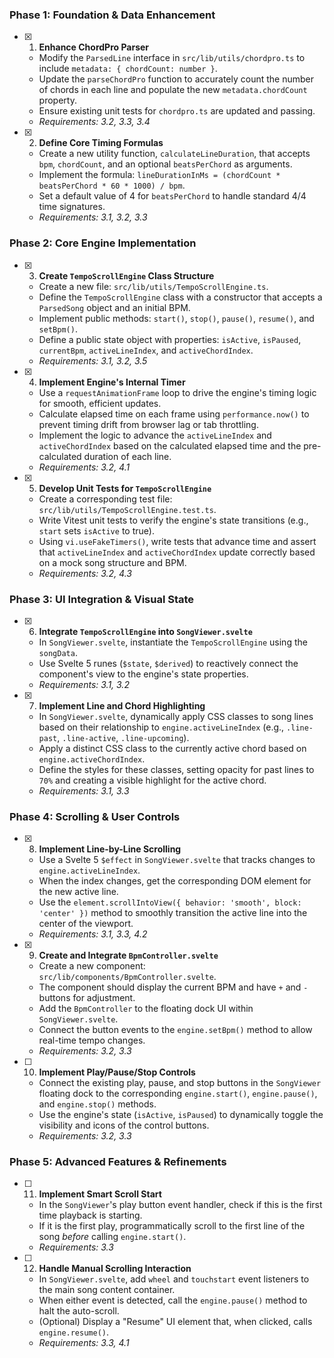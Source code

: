 ### Phase 1: Foundation & Data Enhancement
- [x] 1. **Enhance ChordPro Parser**
    -   Modify the `ParsedLine` interface in `src/lib/utils/chordpro.ts` to include `metadata: { chordCount: number }`.
    -   Update the `parseChordPro` function to accurately count the number of chords in each line and populate the new `metadata.chordCount` property.
    -   Ensure existing unit tests for `chordpro.ts` are updated and passing.
    -   _Requirements: 3.2, 3.3, 3.4_

- [x] 2. **Define Core Timing Formulas**
    -   Create a new utility function, `calculateLineDuration`, that accepts `bpm`, `chordCount`, and an optional `beatsPerChord` as arguments.
    -   Implement the formula: `lineDurationInMs = (chordCount * beatsPerChord * 60 * 1000) / bpm`.
    -   Set a default value of 4 for `beatsPerChord` to handle standard 4/4 time signatures.
    -   _Requirements: 3.1, 3.2, 3.3_

### Phase 2: Core Engine Implementation
- [x] 3. **Create `TempoScrollEngine` Class Structure**
    -   Create a new file: `src/lib/utils/TempoScrollEngine.ts`.
    -   Define the `TempoScrollEngine` class with a constructor that accepts a `ParsedSong` object and an initial BPM.
    -   Implement public methods: `start()`, `stop()`, `pause()`, `resume()`, and `setBpm()`.
    -   Define a public state object with properties: `isActive`, `isPaused`, `currentBpm`, `activeLineIndex`, and `activeChordIndex`.
    -   _Requirements: 3.1, 3.2, 3.5_

- [x] 4. **Implement Engine's Internal Timer**
    -   Use a `requestAnimationFrame` loop to drive the engine's timing logic for smooth, efficient updates.
    -   Calculate elapsed time on each frame using `performance.now()` to prevent timing drift from browser lag or tab throttling.
    -   Implement the logic to advance the `activeLineIndex` and `activeChordIndex` based on the calculated elapsed time and the pre-calculated duration of each line.
    -   _Requirements: 3.2, 4.1_

- [x] 5. **Develop Unit Tests for `TempoScrollEngine`**
    -   Create a corresponding test file: `src/lib/utils/TempoScrollEngine.test.ts`.
    -   Write Vitest unit tests to verify the engine's state transitions (e.g., `start` sets `isActive` to true).
    -   Using `vi.useFakeTimers()`, write tests that advance time and assert that `activeLineIndex` and `activeChordIndex` update correctly based on a mock song structure and BPM.
    -   _Requirements: 3.2, 4.3_

### Phase 3: UI Integration & Visual State
- [x] 6. **Integrate `TempoScrollEngine` into `SongViewer.svelte`**
    -   In `SongViewer.svelte`, instantiate the `TempoScrollEngine` using the `songData`.
    -   Use Svelte 5 runes (`$state`, `$derived`) to reactively connect the component's view to the engine's state properties.
    -   _Requirements: 3.1, 3.2_

- [x] 7. **Implement Line and Chord Highlighting**
    -   In `SongViewer.svelte`, dynamically apply CSS classes to song lines based on their relationship to `engine.activeLineIndex` (e.g., `.line-past`, `.line-active`, `.line-upcoming`).
    -   Apply a distinct CSS class to the currently active chord based on `engine.activeChordIndex`.
    -   Define the styles for these classes, setting opacity for past lines to `70%` and creating a visible highlight for the active chord.
    -   _Requirements: 3.1, 3.3_

### Phase 4: Scrolling & User Controls
- [x] 8. **Implement Line-by-Line Scrolling**
    -   Use a Svelte 5 `$effect` in `SongViewer.svelte` that tracks changes to `engine.activeLineIndex`.
    -   When the index changes, get the corresponding DOM element for the new active line.
    -   Use the `element.scrollIntoView({ behavior: 'smooth', block: 'center' })` method to smoothly transition the active line into the center of the viewport.
    -   _Requirements: 3.1, 3.3, 4.2_

- [x] 9. **Create and Integrate `BpmController.svelte`**
    -   Create a new component: `src/lib/components/BpmController.svelte`.
    -   The component should display the current BPM and have `+` and `-` buttons for adjustment.
    -   Add the `BpmController` to the floating dock UI within `SongViewer.svelte`.
    -   Connect the button events to the `engine.setBpm()` method to allow real-time tempo changes.
    -   _Requirements: 3.2, 3.3_

- [ ] 10. **Implement Play/Pause/Stop Controls**
    -   Connect the existing play, pause, and stop buttons in the `SongViewer` floating dock to the corresponding `engine.start()`, `engine.pause()`, and `engine.stop()` methods.
    -   Use the engine's state (`isActive`, `isPaused`) to dynamically toggle the visibility and icons of the control buttons.
    -   _Requirements: 3.2, 3.3_

### Phase 5: Advanced Features & Refinements
- [ ] 11. **Implement Smart Scroll Start**
    -   In the `SongViewer`'s play button event handler, check if this is the first time playback is starting.
    -   If it is the first play, programmatically scroll to the first line of the song *before* calling `engine.start()`.
    -   _Requirements: 3.3_

- [ ] 12. **Handle Manual Scrolling Interaction**
    -   In `SongViewer.svelte`, add `wheel` and `touchstart` event listeners to the main song content container.
    -   When either event is detected, call the `engine.pause()` method to halt the auto-scroll.
    -   (Optional) Display a "Resume" UI element that, when clicked, calls `engine.resume()`.
    -   _Requirements: 3.3, 4.1_